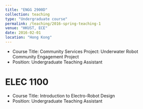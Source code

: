 ```yaml
---
title: "ENGG 2900D"
collection: teaching
type: "Undergraduate course"
permalink: /teaching/2016-spring-teaching-1
venue: "HKUST, ECE"
date: 2016-02-01
location: "Hong Kong"
---
```


* Course Title: Community Services Project: Underwater Robot Community Engagement Project
* Position: Undergraduate Teaching Assistant

ELEC 1100
======
* Course Title: Introduction to Electro-Robot Design
* Position: Undergraduate Teaching Assistant
